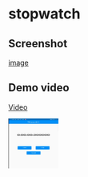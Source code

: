 # stopwatch

## Screenshot
[image](/video/ss.png)

## Demo video
[Video](/video/video.mp4)

<img src="/video/ss.png" alt="MarineGEO circle logo" style="height: 100px; width:100px;"/>
